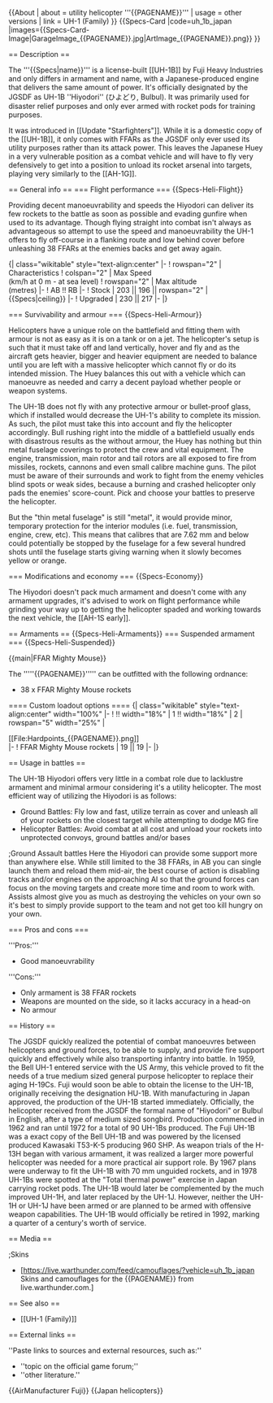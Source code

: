 {{About
| about = utility helicopter '''{{PAGENAME}}'''
| usage = other versions
| link = UH-1 (Family)
}}
{{Specs-Card
|code=uh_1b_japan
|images={{Specs-Card-Image|GarageImage_{{PAGENAME}}.jpg|ArtImage_{{PAGENAME}}.png}}
}}

== Description ==
<!-- ''In the description, the first part should be about the history of and the creation and combat usage of the helicopter, as well as its key features. In the second part, tell the reader about the helicopter in the game. Insert a screenshot of the vehicle, so that if the novice player does not remember the vehicle by name, he will immediately understand what kind of vehicle the article is talking about.'' -->
The '''{{Specs|name}}''' is a license-built [[UH-1B]] by Fuji Heavy Industries and only differs in armament and name, with a Japanese-produced engine that delivers the same amount of power. It's officially designated by the JGSDF as UH-1B ''Hiyodori'' (ひよどり, Bulbul). It was primarily used for disaster relief purposes and only ever armed with rocket pods for training purposes.

It was introduced in [[Update "Starfighters"]]. While it is a domestic copy of the [[UH-1B]], it only comes with FFARs as the JGSDF only ever used its utility purposes rather than its attack power. This leaves the Japanese Huey in a very vulnerable position as a combat vehicle and will have to fly very defensively to get into a position to unload its rocket arsenal into targets, playing very similarly to the [[AH-1G]].

== General info ==
=== Flight performance ===
{{Specs-Heli-Flight}}
<!-- ''Describe how the helicopter behaves in the air. Speed, manoeuvrability, acceleration and allowable loads - these are the most important characteristics of the vehicle.'' -->

Providing decent manoeuvrability and speeds the Hiyodori can deliver its few rockets to the battle as soon as possible and evading gunfire when used to its advantage. Though flying straight into combat isn't always as advantageous so attempt to use the speed and manoeuvrability the UH-1 offers to fly off-course in a flanking route and low behind cover before unleashing 38 FFARs at the enemies backs and get away again.

{| class="wikitable" style="text-align:center"
|-
! rowspan="2" | Characteristics
! colspan="2" | Max Speed<br>(km/h at 0 m - at sea level)
! rowspan="2" | Max altitude<br>(metres)
|-
! AB !! RB
|-
! Stock
| 203 || 196 || rowspan="2" | {{Specs|ceiling}}
|-
! Upgraded
| 230 || 217
|-
|}

=== Survivability and armour ===
{{Specs-Heli-Armour}}
<!-- ''Examine the survivability of the helicopter. Note how vulnerable the structure is and how secure the pilot is, whether the fuel tanks are armoured, etc. Describe the armour, if there is any, and also mention the vulnerability of other critical systems.'' -->
Helicopters have a unique role on the battlefield and fitting them with armour is not as easy as it is on a tank or on a jet. The helicopter's setup is such that it must take off and land vertically, hover and fly and as the aircraft gets heavier, bigger and heavier equipment are needed to balance until you are left with a massive helicopter which cannot fly or do its intended mission. The Huey balances this out with a vehicle which can manoeuvre as needed and carry a decent payload whether people or weapon systems.

The UH-1B does not fly with any protective armour or bullet-proof glass, which if installed would decrease the UH-1's ability to complete its mission. As such, the pilot must take this into account and fly the helicopter accordingly. Bull rushing right into the middle of a battlefield usually ends with disastrous results as the without armour, the Huey has nothing but thin metal fuselage coverings to protect the crew and vital equipment. The engine, transmission, main rotor and tail rotors are all exposed to fire from missiles, rockets, cannons and even small calibre machine guns. The pilot must be aware of their surrounds and work to fight from the enemy vehicles blind spots or weak sides, because a burning and crashed helicopter only pads the enemies' score-count. Pick and choose your battles to preserve the helicopter.

But the "thin metal fuselage" is still "metal", it would provide minor, temporary protection for the interior modules (i.e. fuel, transmission, engine, crew, etc). This means that calibres that are 7.62 mm and below could potentially be stopped by the fuselage for a few several hundred shots until the fuselage starts giving warning when it slowly becomes yellow or orange.

=== Modifications and economy ===
{{Specs-Economy}}

The Hiyodori doesn't pack much armament and doesn't come with any armament upgrades, it's advised to work on flight performance while grinding your way up to getting the helicopter spaded and working towards the next vehicle, the [[AH-1S early]].

== Armaments ==
{{Specs-Heli-Armaments}}
=== Suspended armament ===
{{Specs-Heli-Suspended}}
<!-- ''Describe the helicopter's suspended armament: additional cannons under the winglets, any bombs, and rockets. Since any helicopter is essentially only a platform for suspended weaponry, this section is significant and deserves your special attention. If there is no suspended weaponry remove this subsection.'' -->
{{main|FFAR Mighty Mouse}}

The '''''{{PAGENAME}}''''' can be outfitted with the following ordnance:

* 38 x FFAR Mighty Mouse rockets

==== Custom loadout options ====
{| class="wikitable" style="text-align:center" width="100%"
|-
! !! width="18%" | 1 !! width="18%" | 2
| rowspan="5" width="25%" | <div class="ttx-image">[[File:Hardpoints_{{PAGENAME}}.png]]</div>
|-
! FFAR Mighty Mouse rockets
| 19 || 19
|-
|}

== Usage in battles ==
<!-- ''Describe the tactics of playing in a helicopter, the features of using the helicopter in a team and advice on tactics. Refrain from creating a "guide" - do not impose a single point of view, but instead, give the reader food for thought. Examine the most dangerous enemies and give recommendations on fighting them. If necessary, note the specifics of the game in different modes (AB, RB, SB).'' -->
The UH-1B Hiyodori offers very little in a combat role due to lacklustre armament and minimal armour considering it's a utility helicopter. The most efficient way of utilizing the Hiyodori is as follows:

* Ground Battles: Fly low and fast, utilize terrain as cover and unleash all of your rockets on the closest target while attempting to dodge MG fire
* Helicopter Battles: Avoid combat at all cost and unload your rockets into unprotected convoys, ground battles and/or bases

;Ground Assault battles
Here the Hiyodori can provide some support more than anywhere else. While still limited to the 38 FFARs, in AB you can single launch them and reload them mid-air, the best course of action is disabling tracks and/or engines on the approaching AI so that the ground forces can focus on the moving targets and create more time and room to work with. Assists almost give you as much as destroying the vehicles on your own so it's best to simply provide support to the team and not get too kill hungry on your own.

=== Pros and cons ===
<!-- ''Summarise and briefly evaluate the vehicle in terms of its characteristics and combat effectiveness. Mark its pros and cons in the bulleted list. Try not to use more than 6 points for each of the characteristics. Avoid using categorical definitions such as "bad", "good" and the like - use substitutions with softer forms such as "inadequate" and "effective".'' -->

'''Pros:'''

* Good manoeuvrability

'''Cons:'''

* Only armament is 38 FFAR rockets
* Weapons are mounted on the side, so it lacks accuracy in a head-on
* No armour

== History ==
<!-- ''Describe the history of the creation and combat usage of the helicopter in more detail than in the introduction. If the historical reference turns out to be too long, take it to a separate article, taking a link to the article about the vehicle and adding a block "/History" (example: <nowiki>https://wiki.warthunder.com/(Vehicle-name)/History</nowiki>) and add a link to it here using the <code>main</code> template. Be sure to reference text and sources by using <code><nowiki><ref></ref></nowiki></code>, as well as adding them at the end of the article with <code><nowiki><references /></nowiki></code>. This section may also include the vehicle's dev blog entry (if applicable) and the in-game encyclopedia description (under <code><nowiki>=== In-game description ===</nowiki></code>, also if applicable).'' -->
The JGSDF quickly realized the potential of combat manoeuvres between helicopters and ground forces, to be able to supply, and provide fire support quickly and effectively while also transporting infantry into battle. In 1959, the Bell UH-1 entered service with the US Army, this vehicle proved to fit the needs of a true medium sized general purpose helicopter to replace their aging H-19Cs. Fuji would soon be able to obtain the license to the UH-1B, originally receiving the designation HU-1B. With manufacturing in Japan approved, the production of the UH-1B started immediately. Officially, the helicopter received from the JGSDF the formal name of "Hiyodori" or Bulbul in English, after a type of medium sized songbird. Production commenced in 1962 and ran until 1972 for a total of 90 UH-1Bs produced. The Fuji UH-1B was a exact copy of the Bell UH-1B and was powered by the licensed produced Kawasaki T53-K-5 producing 960 SHP. As weapon trials of the H-13H began with various armament, it was realized a larger more powerful helicopter was needed for a more practical air support role. By 1967 plans were underway to fit the UH-1B with 70 mm unguided rockets, and in 1978 UH-1Bs were spotted at the "Total thermal power" exercise in Japan carrying rocket pods. The UH-1B would later be complemented by the much improved UH-1H, and later replaced by the UH-1J. However, neither the UH-1H or UH-1J have been armed or are planned to be armed with offensive weapon capabilities. The UH-1B would officially be retired in 1992, marking a quarter of a century's worth of service.

== Media ==
<!-- ''Excellent additions to the article would be video guides, screenshots from the game, and photos.'' -->

;Skins

* [https://live.warthunder.com/feed/camouflages/?vehicle=uh_1b_japan Skins and camouflages for the {{PAGENAME}} from live.warthunder.com.]

== See also ==
<!-- ''Links to the articles on the War Thunder Wiki that you think will be useful for the reader, for example:''
* ''reference to the series of the helicopter;''
* ''links to approximate analogues of other nations and research trees.'' -->

* [[UH-1 (Family)]]

== External links ==
<!-- ''Paste links to sources and external resources, such as:''
* ''topic on the official game forum;''
* ''other literature.'' -->
''Paste links to sources and external resources, such as:''

* ''topic on the official game forum;''
* ''other literature.''

{{AirManufacturer Fuji}}
{{Japan helicopters}}